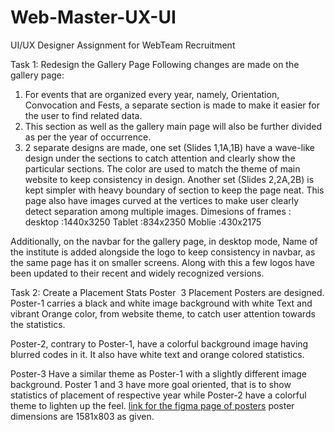 # Web-Master-UX-UI

UI/UX Designer Assignment for WebTeam Recruitment

Task 1: Redesign the Gallery Page
Following changes are made on the gallery page:
1) For events that are organized every year, namely, Orientation, Convocation and Fests, a separate section is made to make it easier for the user to find related data.
2) This section as well as the gallery main page will also be further divided as per the year of occurrence.
3) 2 separate designs are made, one set (Slides 1,1A,1B) have a wave-like design under the sections to catch attention and clearly show the particular sections. The color are used to match the theme of main website to keep consistency in design. Another set (Slides 2,2A,2B) is kept simpler with heavy boundary of section to keep the page neat. This page also have images curved at the vertices to make user clearly detect separation among multiple images.
Dimesions of frames : desktop :1440x3250
                      Tablet  :834x2350
                      Moblie  :430x2175 

Additionally, on the navbar for the gallery page, in desktop mode, Name of the institute is added alongside the logo to keep consistency in navbar, as the same page has it on smaller screens. Along with this a few logos have been updated to their recent and widely recognized versions.

Task 2: Create a Placement Stats Poster  3 Placement Posters are designed.
Poster-1 carries a black and white image background with white Text and vibrant Orange color, from website theme, to catch user attention towards the statistics.

Poster-2, contrary to Poster-1, have a colorful background image having blurred codes in it. It also have white text and orange colored statistics.

Poster-3 Have a similar theme as Poster-1 with a slightly different image background.
Poster 1 and 3 have more goal oriented, that is to show statistics of placement of respective year while Poster-2 have a colorful theme to lighten up the feel.
[link for the figma page of posters]([url](https://www.figma.com/design/q9SrWhTHmGJjLp3v6kQEY1/Placement-Poster?node-id=0-1&t=xwFhvK6Vsde0s9ax-1))
poster dimensions are 1581x803 as given.
